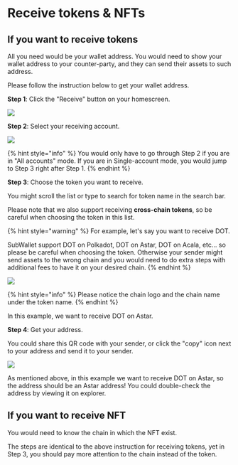 # Receive tokens & NFTs

## If you want to receive tokens

All you need would be your wallet address. You would need to show your wallet address to your counter-party, and they can send their assets to such address.&#x20;

Please follow the instruction below to get your wallet address.

**Step 1**: Click the "Receive" button on your homescreen.

![](<../../.gitbook/assets/image (1444).png>)

**Step 2**: Select your receiving account.

![](<../../.gitbook/assets/image (1512).png>)

{% hint style="info" %}
You would only have to go through Step 2 if you are in "All accounts" mode. If you are in Single-account mode, you would jump to Step 3 right after Step 1.
{% endhint %}



**Step 3**: Choose the token you want to receive.

You might scroll the list or type to search for token name in the search bar.&#x20;

Please note that we also support receiving **cross-chain tokens**, so be careful when choosing the token in this list.

{% hint style="warning" %}
For example, let's say you want to receive DOT.&#x20;

SubWallet support DOT on Polkadot, DOT on Astar, DOT on Acala, etc... so please be careful when choosing the token. Otherwise your sender might send assets to the wrong chain and you would need to do extra steps with additional fees to have it on your desired chain. &#x20;
{% endhint %}

![](<../../.gitbook/assets/image (1005).png>)

{% hint style="info" %}
Please notice the chain logo and the chain name under the token name.&#x20;
{% endhint %}

In this example, we want to receive DOT on Astar.



**Step 4**: Get your address.

You could share this QR code with your sender, or click the "copy" icon next to your address and send it to your sender.&#x20;

![](<../../.gitbook/assets/image (1171).png>)

As mentioned above, in this example we want to receive DOT on Astar, so the address should be an Astar address! You could double-check the address by viewing it on explorer.&#x20;



## If you want to receive NFT

You would need to know the chain in which the NFT exist.&#x20;

The steps are identical to the above instruction for receiving tokens, yet in Step 3, you should pay more attention to the chain instead of the token.&#x20;
